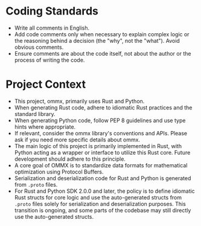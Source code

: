 # Coding Standards

- Write all comments in English.
- Add code comments only when necessary to explain complex logic or the reasoning behind a decision (the "why", not the "what"). Avoid obvious comments.
- Ensure comments are about the code itself, not about the author or the process of writing the code.

# Project Context

- This project, ommx, primarily uses Rust and Python.
- When generating Rust code, adhere to idiomatic Rust practices and the standard library.
- When generating Python code, follow PEP 8 guidelines and use type hints where appropriate.
- If relevant, consider the ommx library's conventions and APIs. Please ask if you need more specific details about ommx.
- The main logic of this project is primarily implemented in Rust, with Python acting as a wrapper or interface to utilize this Rust core. Future development should adhere to this principle.
- A core goal of OMMX is to standardize data formats for mathematical optimization using Protocol Buffers.
- Serialization and deserialization code for Rust and Python is generated from `.proto` files.
- For Rust and Python SDK 2.0.0 and later, the policy is to define idiomatic Rust structs for core logic and use the auto-generated structs from `.proto` files solely for serialization and deserialization purposes. This transition is ongoing, and some parts of the codebase may still directly use the auto-generated structs.

